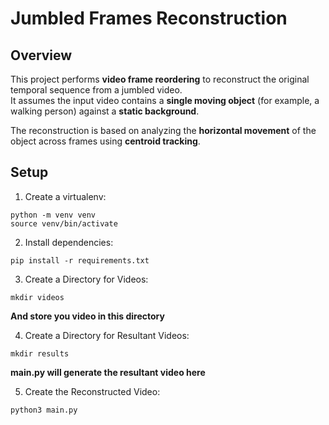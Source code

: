 # Jumbled Frames Reconstruction

## Overview

This project performs **video frame reordering** to reconstruct the original temporal sequence from a jumbled video.  
It assumes the input video contains a **single moving object** (for example, a walking person) against a **static background**.

The reconstruction is based on analyzing the **horizontal movement** of the object across frames using **centroid tracking**.


## Setup
1. Create a virtualenv:
```
python -m venv venv
source venv/bin/activate
```
2. Install dependencies:
```
pip install -r requirements.txt
```
3. Create a Directory for Videos:
```
mkdir videos
```
**And store you video in this directory**

4. Create a Directory for Resultant Videos:
```
mkdir results
```

**main.py will generate the resultant video here**

5. Create the Reconstructed Video:
```
python3 main.py
```